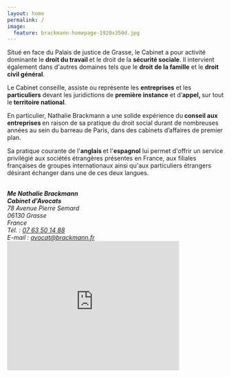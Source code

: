 ```yaml
---
layout: home
permalink: /
image:
  feature: brackmann-homepage-1920x350d.jpg
---
```


<meta name="keywords" content="{{ site.tags | join: ', ' }}">

<p>Situ&eacute; en face du Palais de justice de Grasse, le Cabinet a pour activit&eacute; dominante le <strong>droit du travail </strong>et le droit de la <strong>s&eacute;curit&eacute; sociale</strong>. Il intervient &eacute;galement dans d'autres domaines tels que le <strong>droit de la famille</strong> et le <strong>droit civil g&eacute;n&eacute;ral</strong>.</p>
<p>Le Cabinet conseille, assiste ou repr&eacute;sente les <strong>entreprises</strong> et les <strong>particuliers</strong> devant les juridictions de <strong>premi&egrave;re instance</strong> et d&rsquo;<strong>appel, </strong>sur tout le<strong> territoire national</strong>.</p>
<p>En particulier, Nathalie Brackmann a une solide exp&eacute;rience du<strong> conseil aux entreprises </strong>en raison de sa pratique du droit social durant de nombreuses ann&eacute;es au sein du barreau de Paris, dans des cabinets d&rsquo;affaires de premier plan.</p>
<p>Sa pratique courante de l'<strong>anglais </strong>et l'<strong>espagnol</strong> lui permet d'offrir un service privil&eacute;gi&eacute; aux soci&eacute;t&eacute;s &eacute;trang&egrave;res pr&eacute;sentes en France, aux filiales fran&ccedil;aises de groupes internationaux ainsi qu'aux particuliers &eacute;trangers d&eacute;sirant &eacute;changer dans une de ces deux langues.</p>


<div class="tile">
      	<div class="span4">
    		<address>
    		<br>
          <strong>Me Nathalie Brackmann</strong><br>
          <strong>Cabinet d'Avocats</strong><br>
    			78 Avenue Pierre Semard<br>
    			06130 Grasse<br>
    			France<br>
			    T&eacute;l. : <a href="tel:+33763501488">07 63 50 14 88</a><br>
          E-mail : <a href="mailto:avocat@brackmann.fr">avocat@brackmann.fr</a>
    		</address>
		<iframe src="https://www.google.com/maps/embed?pb=!1m14!1m8!1m3!1d23092.798032394214!2d6.929862!3d43.656495!3m2!1i1024!2i768!4f13.1!3m3!1m2!1s0x0%3A0xa85eedccf5fedc34!2sNathalie+BRACKMANN+Avocat!5e0!3m2!1sen!2sfr!4v1466261217255" width="400" height="300" frameborder="0" style="border:0" allowfullscreen></iframe>
    	</div>
    
</div><!-- /.tiles -->

